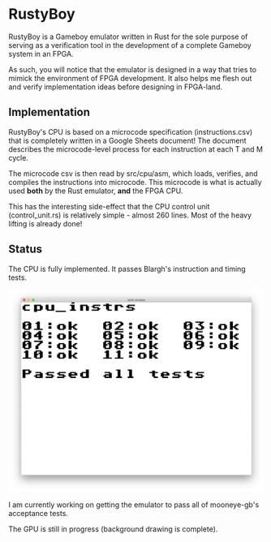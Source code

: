 # RustyBoy

RustyBoy is a Gameboy emulator written in Rust for the sole purpose of serving as a verification tool in the development of a complete Gameboy system in an FPGA.

As such, you will notice that the emulator is designed in a way that tries to mimick the environment of FPGA development. It also helps me flesh out and verify implementation ideas before designing in FPGA-land.

## Implementation

RustyBoy's CPU is based on a microcode specification (instructions.csv) that is completely written in a Google Sheets document! The document describes the microcode-level process for each instruction at each T and M cycle.

The microcode csv is then read by src/cpu/asm, which loads, verifies, and compiles the instructions into microcode. This microcode is what is actually used **both** by the Rust emulator, **and** the FPGA CPU.

This has the interesting side-effect that the CPU control unit (control_unit.rs) is relatively simple - almost 260 lines. Most of the heavy lifting is already done!

## Status

The CPU is fully implemented. It passes Blargh's instruction and timing tests.

![](docs/instr_pass.png)

I am currently working on getting the emulator to pass all of mooneye-gb's acceptance tests.

The GPU is still in progress (background drawing is complete).